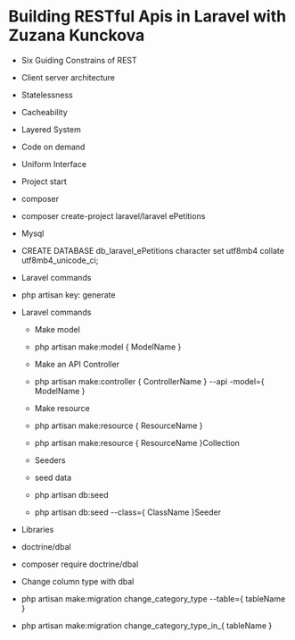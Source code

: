 # Building RESTful Apis in Laravel with Zuzana Kunckova

- Six Guiding Constrains of REST
 - Client server architecture
 - Statelessness
 - Cacheability
 - Layered System
 - Code on demand
 - Uniform Interface

 - Project start
  - composer
   - composer create-project laravel/laravel ePetitions
  - Mysql
   - CREATE DATABASE db_laravel_ePetitions character set utf8mb4 collate utf8mb4_unicode_ci;
  - Laravel commands
   - php artisan key: generate

  

- Laravel commands
  - Make model
   - php artisan make:model { ModelName } 
  
  - Make an API Controller
   - php artisan make:controller { ControllerName } --api -model={ ModelName }

  - Make resource
   - php artisan make:resource { ResourceName }
   - php artisan make:resource { ResourceName }Collection

  - Seeders
   - seed data
    - php artisan db:seed
    - php artisan db:seed --class={ ClassName }Seeder


- Libraries

 - doctrine/dbal
  - composer require doctrine/dbal
  
  - Change column type with dbal
   - php artisan make:migration change_category_type --table={ tableName }
   - php artisan make:migration change_category_type_in_{ tableName }